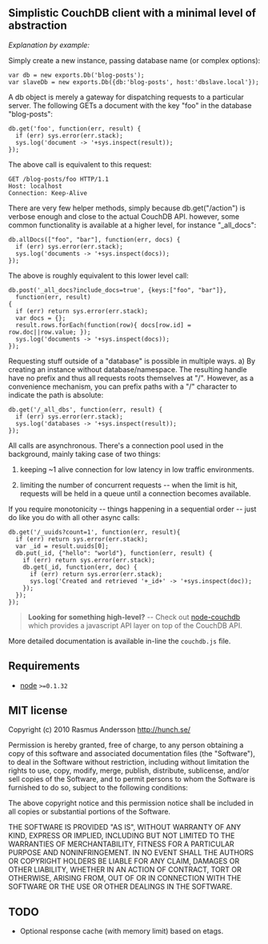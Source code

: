 ## Simplistic CouchDB client with a minimal level of abstraction

*Explanation by example:*

Simply create a new instance, passing database name (or complex options):

    var db = new exports.Db('blog-posts');
    var slaveDb = new exports.Db({db:'blog-posts', host:'dbslave.local'});

A db object is merely a gateway for dispatching requests to a particular server. The following GETs a document with the key "foo" in the database "blog-posts":

    db.get('foo', function(err, result) {
      if (err) sys.error(err.stack);
      sys.log('document -> '+sys.inspect(result));
    });

The above call is equivalent to this request:

    GET /blog-posts/foo HTTP/1.1
    Host: localhost
    Connection: Keep-Alive

There are very few helper methods, simply because db.get("/action") is
verbose enough and close to the actual CouchDB API. however, some common
functionality is available at a higher level, for instance "_all_docs":

    db.allDocs(["foo", "bar"], function(err, docs) {
      if (err) sys.error(err.stack);
      sys.log('documents -> '+sys.inspect(docs));
    });

The above is roughly equivalent to this lower level call:

    db.post('_all_docs?include_docs=true', {keys:["foo", "bar"]},
      function(err, result)
    {
      if (err) return sys.error(err.stack);
      var docs = {};
      result.rows.forEach(function(row){ docs[row.id] = row.doc||row.value; });
      sys.log('documents -> '+sys.inspect(docs));
    });

Requesting stuff outside of a "database" is possible in multiple ways. a)
By creating an instance without database/namespace. The resulting handle have
no prefix and thus all requests roots themselves at "/". However, as a
convenience mechanism, you can prefix paths with a "/" character to indicate
the path is absolute:

    db.get('/_all_dbs', function(err, result) {
      if (err) sys.error(err.stack);
      sys.log('databases -> '+sys.inspect(result));
    });


All calls are asynchronous. There's a connection pool used in the background,
mainly taking case of two things:

1. keeping ~1 alive connection for low latency in low traffic environments.

2. limiting the number of concurrent requests -- when the limit is hit,
   requests will be held in a queue until a connection becomes available.

If you require monotonicity -- things happening in a sequential order -- just do like you do with all other async calls:

    db.get('/_uuids?count=1', function(err, result){
      if (err) return sys.error(err.stack);
      var _id = result.uuids[0];
      db.put(_id, {"hello": "world"}, function(err, result) {
        if (err) return sys.error(err.stack);
        db.get(_id, function(err, doc) {
          if (err) return sys.error(err.stack);
          sys.log('Created and retrieved '+_id+' -> '+sys.inspect(doc));
        });
      });
    });

> **Looking for something high-level?** -- Check out [node-couchdb](http://github.com/felixge/node-couchdb) which provides a javascript API layer on top of the CouchDB API.

More detailed documentation is available in-line the `couchdb.js` file.

## Requirements

- [node](http://nodejs.org/) `>=0.1.32`

## MIT license

Copyright (c) 2010 Rasmus Andersson <http://hunch.se/>

Permission is hereby granted, free of charge, to any person obtaining a copy
of this software and associated documentation files (the "Software"), to deal
in the Software without restriction, including without limitation the rights
to use, copy, modify, merge, publish, distribute, sublicense, and/or sell
copies of the Software, and to permit persons to whom the Software is
furnished to do so, subject to the following conditions:

The above copyright notice and this permission notice shall be included in
all copies or substantial portions of the Software.

THE SOFTWARE IS PROVIDED "AS IS", WITHOUT WARRANTY OF ANY KIND, EXPRESS OR
IMPLIED, INCLUDING BUT NOT LIMITED TO THE WARRANTIES OF MERCHANTABILITY,
FITNESS FOR A PARTICULAR PURPOSE AND NONINFRINGEMENT. IN NO EVENT SHALL THE
AUTHORS OR COPYRIGHT HOLDERS BE LIABLE FOR ANY CLAIM, DAMAGES OR OTHER
LIABILITY, WHETHER IN AN ACTION OF CONTRACT, TORT OR OTHERWISE, ARISING FROM,
OUT OF OR IN CONNECTION WITH THE SOFTWARE OR THE USE OR OTHER DEALINGS IN
THE SOFTWARE.

## TODO

- Optional response cache (with memory limit) based on etags.
